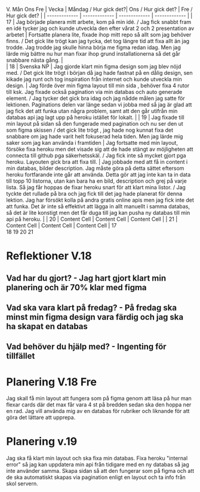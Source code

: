 V. Mån Ons  Fre
| Vecka  | Måndag / Hur gick det?| Ons / Hur gick det? | Fre / Hur gick det? |
| ------------- | ------------- | ------------- | ------------- |
| 17  | Jag började planera mitt arbete, kom på min idé. / Jag fick snabbt fram en idé tycker jag och kunde utveckla den efter vårat 2 och 2 presentation av arbetet | Fortsatte planera lite, fixade ihop mitt repo så allt som jag behöver finns. / Det gick lite trögt kan jag tycka, det tog längre tid att fixa allt än jag trodde. Jag trodde jag skulle hinna börja me figma redan idag. Men jag lärde mig bättre nu hur man fixar ihop grund installationerna så det går snabbare nästa gång. |  
| 18 | Svenska NP  | Jag gjorde klart min figma design som jag blev nöjd med. / Det gick lite trögt i början då jag hade fastnat på en dålig design, sen kikade jag runt och tog inspiration från internet och kunde utveckla min design.  | Jag förde över min figma layout till min sida , behöver fixa 4 rutor till ksk. Jag fixade också pagination via min databas och auto generade element. / Jag tycker det gick bra idag och jag nådde målen jag satte för lektionen. Paginations delen var länge sedan vi jobba med så jag är glad att jag fick det att funka utan några problem, samt att den går utifrån min databas api jag lagt upp på heroku istället för lokalt. |
| 19 | Jag fixade till min layout på sidan så den fungerade med pagination och nu ser den ut som figma skissen / det gick lite trögt , jag hade nog kunnat fixa det snabbare om jag hade varit helt fokuserad hela tiden. Men jag lärde mig saker som jag kan använda i framtiden  | Jag fortsatte med min layout, försöke fixa heroku men det visade sig att de hade stängt av möjligheten att connecta till github pga säkerhetsskäl. / Jag fick inte så mycket gjort pga heroku. Layouten gick bra att fixa till. | Jag jobbade med att få in content i min databas, bilder description. Jag måste göra på detta sättet eftersom heroku fortfarande inte går att använda. Detta gör att jag inte kan ta in data till topp 10 listorna, utan kan bara ha en bild, description och grej på varje lista. Så jag får hoppas de fixar heroku snart för att klart mina listor. / Jag tyckte det rullade på bra och jag fick till det jag hade planerat för denna lektion. Jag har försökt kolla på andra gratis online apis men jag fick inte det att funka. Det är inte så effektivt att lägga in allt manuellt i samma databas, så det är lite konstigt men det får duga till jag kan pusha ny databas till min api på heroku.  |
| 20 | Content Cell  | Content Cell  | Content Cell  |
| 21 | Content Cell  | Content Cell  | Content Cell  |
17      
18
19
20
21

# Reflektioner V.18
## Vad har du gjort? - Jag hart gjort klart min planering och är 70% klar med figma
## Vad ska vara klart på fredag? - På fredag ska minst min figma design vara färdig och jag ska ha skapat en databas
## Vad behöver du hjälp med? - Ingenting för tillfället

# Planering V.18 Fre
Jag skall få min layout att fungera som på figma genom att läsa på hur man flexar cards där det max får vara 4 st på bredden sedan ska den hoppa ner en rad. Jag vill använda mig av en databas för rubriker och liknande för att göra det lättare att upprepa.
# Planering v.19
Jag ska få klart min layout och ska fixa min databas. Fixa heroku "internal error" så jag kan uppdatera min api från tidigare med en ny databas så jag inte använder samma. Skapa sidan så att den fungerar som på figma och att de ska automatiskt skapas via pagination enligt en layout och ta info från skol servern.